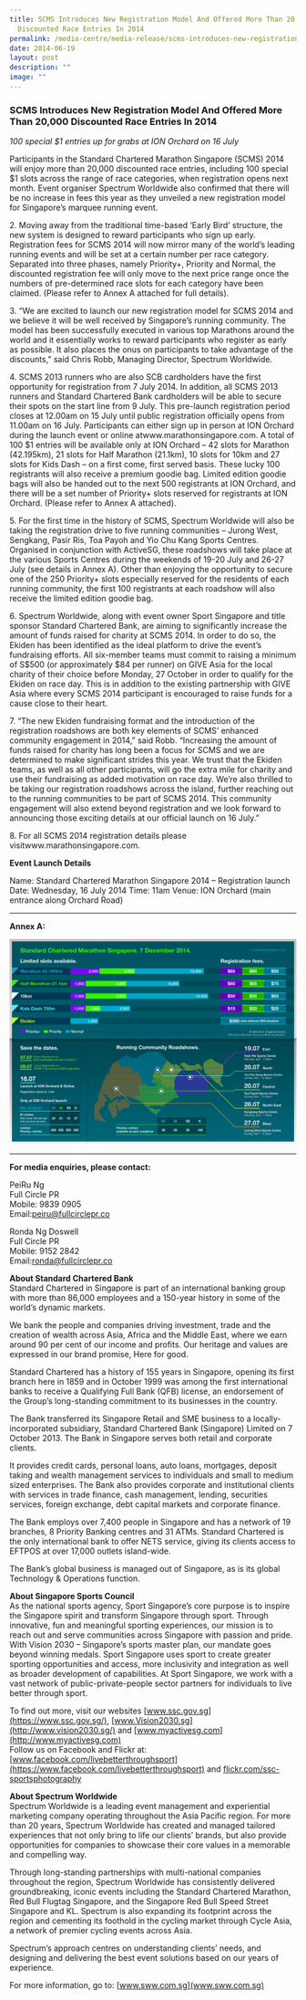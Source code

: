 ```yaml
---
title: SCMS Introduces New Registration Model And Offered More Than 20,000
  Discounted Race Entries In 2014
permalink: /media-centre/media-release/scms-introduces-new-registration-model-and-offered-more-than-20000/
date: 2014-06-19
layout: post
description: ""
image: ""
---
```

### **SCMS Introduces New Registration Model And Offered More Than 20,000 Discounted Race Entries In 2014**

_100 special $1 entries up for grabs at ION Orchard on 16 July_

Participants in the Standard Chartered Marathon Singapore (SCMS) 2014 will enjoy more than 20,000 discounted race entries, including 100 special $1 slots across the range of race categories, when registration opens next month. Event organiser Spectrum Worldwide also confirmed that there will be no increase in fees this year as they unveiled a new registration model for Singapore’s marquee running event.

2\. Moving away from the traditional time-based ‘Early Bird’ structure, the new system is designed to reward participants who sign up early. Registration fees for SCMS 2014 will now mirror many of the world’s leading running events and will be set at a certain number per race category. Separated into three phases, namely Priority+, Priority and Normal, the discounted registration fee will only move to the next price range once the numbers of pre-determined race slots for each category have been claimed. (Please refer to Annex A attached for full details).

3\. “We are excited to launch our new registration model for SCMS 2014 and we believe it will be well received by Singapore’s running community. The model has been successfully executed in various top Marathons around the world and it essentially works to reward participants who register as early as possible. It also places the onus on participants to take advantage of the discounts,” said Chris Robb, Managing Director, Spectrum Worldwide.

4\. SCMS 2013 runners who are also SCB cardholders have the first opportunity for registration from 7 July 2014. In addition, all SCMS 2013 runners and Standard Chartered Bank cardholders will be able to secure their spots on the start line from 9 July. This pre-launch registration period closes at 12.00am on 15 July until public registration officially opens from 11.00am on 16 July. Participants can either sign up in person at ION Orchard during the launch event or online atwww.marathonsingapore.com. A total of 100 $1 entries will be available only at ION Orchard – 42 slots for Marathon (42.195km), 21 slots for Half Marathon (21.1km), 10 slots for 10km and 27 slots for Kids Dash – on a first come, first served basis. These lucky 100 registrants will also receive a premium goodie bag. Limited edition goodie bags will also be handed out to the next 500 registrants at ION Orchard, and there will be a set number of Priority+ slots reserved for registrants at ION Orchard. (Please refer to Annex A attached).

5\. For the first time in the history of SCMS, Spectrum Worldwide will also be taking the registration drive to five running communities – Jurong West, Sengkang, Pasir Ris, Toa Payoh and Yio Chu Kang Sports Centres. Organised in conjunction with ActiveSG, these roadshows will take place at the various Sports Centres during the weekends of 19-20 July and 26-27 July (see details in Annex A). Other than enjoying the opportunity to secure one of the 250 Priority+ slots especially reserved for the residents of each running community, the first 100 registrants at each roadshow will also receive the limited edition goodie bag.

6\. Spectrum Worldwide, along with event owner Sport Singapore and title sponsor Standard Chartered Bank, are aiming to significantly increase the amount of funds raised for charity at SCMS 2014. In order to do so, the Ekiden has been identified as the ideal platform to drive the event’s fundraising efforts. All six-member teams must commit to raising a minimum of S$500 (or approximately $84 per runner) on GIVE Asia for the local charity of their choice before Monday, 27 October in order to qualify for the Ekiden on race day. This is in addition to the existing partnership with GIVE Asia where every SCMS 2014 participant is encouraged to raise funds for a cause close to their heart.

7\. “The new Ekiden fundraising format and the introduction of the registration roadshows are both key elements of SCMS’ enhanced community engagement in 2014,” said Robb. “Increasing the amount of funds raised for charity has long been a focus for SCMS and we are determined to make significant strides this year. We trust that the Ekiden teams, as well as all other participants, will go the extra mile for charity and use their fundraising as added motivation on race day. We’re also thrilled to be taking our registration roadshows across the island, further reaching out to the running communities to be part of SCMS 2014. This community engagement will also extend beyond registration and we look forward to announcing those exciting details at our official launch on 16 July.”

8\. For all SCMS 2014 registration details please visitwww.marathonsingapore.com.

**Event Launch Details**

Name: Standard Chartered Marathon Singapore 2014 – Registration launch
Date: Wednesday, 16 July 2014
Time: 11am
Venue: ION Orchard (main entrance along Orchard Road)

---

**Annex A:**

![SCMS 2014_Registration Infographic_30 June](/images/Media%20Centre/Media%20Release/2014/June/SCMS%202014_Registration%20Infographic_30%20June.jpeg)

---

**For media enquiries, please contact:**
<br>

PeiRu Ng<br>
Full Circle PR<br>
Mobile: 9839 0905<br>
Email:[peiru@fullcirclepr.co](mailto:peiru@fullcirclepr.co)

Ronda Ng Doswell<br>
Full Circle PR<br>
Mobile: 9152 2842<br>
Email:[ronda@fullcirclepr.co](mailto:ronda@fullcirclepr.co)


**About Standard Chartered Bank**<br>
Standard Chartered in Singapore is part of an international banking group with more than 86,000 employees and a 150-year history in some of the world’s dynamic markets.

We bank the people and companies driving investment, trade and the creation of wealth across Asia, Africa and the Middle East, where we earn around 90 per cent of our income and profits. Our heritage and values are expressed in our brand promise, Here for good.

Standard Chartered has a history of 155 years in Singapore, opening its first branch here in 1859 and in October 1999 was among the first international banks to receive a Qualifying Full Bank (QFB) license, an endorsement of the Group’s long-standing commitment to its businesses in the country.

The Bank transferred its Singapore Retail and SME business to a locally-incorporated subsidiary, Standard Chartered Bank (Singapore) Limited on 7 October 2013. The Bank in Singapore serves both retail and corporate clients.

It provides credit cards, personal loans, auto loans, mortgages, deposit taking and wealth management services to individuals and small to medium sized enterprises. The Bank also provides corporate and institutional clients with services in trade finance, cash management, lending, securities services, foreign exchange, debt capital markets and corporate finance.

The Bank employs over 7,400 people in Singapore and has a network of 19 branches, 8 Priority Banking centres and 31 ATMs. Standard Chartered is the only international bank to offer NETS service, giving its clients access to EFTPOS at over 17,000 outlets island-wide.

The Bank’s global business is managed out of Singapore, as is its global Technology & Operations function.


**About Singapore Sports Council**<br>
As the national sports agency, Sport Singapore’s core purpose is to inspire the Singapore spirit and transform Singapore through sport. Through innovative, fun and meaningful sporting experiences, our mission is to reach out and serve communities across Singapore with passion and pride. With Vision 2030 – Singapore’s sports master plan, our mandate goes beyond winning medals. Sport Singapore uses sport to create greater sporting opportunities and access, more inclusivity and integration as well as broader development of capabilities. At Sport Singapore, we work with a vast network of public-private-people sector partners for individuals to live better through sport. 

To find out more, visit our websites [www.ssc.gov.sg](https://www.ssc.gov.sg/), [www.Vision2030.sg](http://www.vision2030.sg/) and [www.myactivesg.com](http://www.myactivesg.com) <br>Follow us on Facebook and Flickr at: [www.facebook.com/livebetterthroughsport](https://www.facebook.com/livebetterthroughsport) and [flickr.com/ssc-sportsphotography](https://wwww.flickr.com/ssc-sportsphotography)
 

**About Spectrum Worldwide**<br>
Spectrum Worldwide is a leading event management and experiential marketing company operating throughout the Asia Pacific region. For more than 20 years, Spectrum Worldwide has created and managed tailored experiences that not only bring to life our clients’ brands, but also provide opportunities for companies to showcase their core values in a memorable and compelling way.

Through long-standing partnerships with multi-national companies throughout the region, Spectrum Worldwide has consistently delivered groundbreaking, iconic events including the Standard Chartered Marathon, Red Bull Flugtag Singapore, and the Singapore Red Bull Speed Street Singapore and KL. Spectrum is also expanding its footprint across the region and cementing its foothold in the cycling market through Cycle Asia, a network of premier cycling events across Asia.

Spectrum’s approach centres on understanding clients’ needs, and designing and delivering the best event solutions based on our years of experience.

For more information, go to: [www.sww.com.sg](www.sww.com.sg)